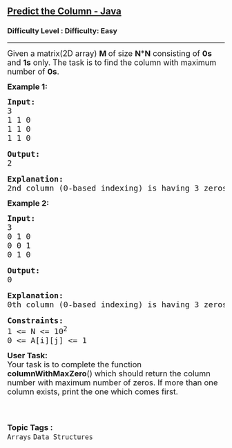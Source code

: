 <h2><a href="https://www.geeksforgeeks.org/problems/predict-the-column-java/1?page=2&category=Arrays&status=unsolved,attempted&sortBy=accuracy">Predict the Column - Java</a></h2><h3>Difficulty Level : Difficulty: Easy</h3><hr><div class="problems_problem_content__Xm_eO"><p><span style="font-size:18px">Given a matrix(2D array) <strong>M </strong>of size <strong>N</strong>*<strong>N</strong> consisting of <strong>0s</strong> and <strong>1s</strong> only. The task is to find the column with maximum number of <strong>0s</strong>.</span></p>

<p><strong><span style="font-size:18px">Example 1:</span></strong></p>

<pre><span style="font-size:18px"><strong>Input:</strong>
3
1 1 0
1 1 0
1 1 0</span>

<strong><span style="font-size:18px">Output:</span></strong>
<span style="font-size:18px">2</span>

<span style="font-size:18px"><strong>Explanation:
</strong>2nd column (0-based indexing) is having 3 zeros which is maximum.
</span></pre>

<p><strong><span style="font-size:18px">Example 2:</span></strong></p>

<pre><span style="font-size:18px"><strong>Input:</strong>
3
0 1 0
0 0 1
0 1 0</span>

<strong><span style="font-size:18px">Output:</span></strong>
<span style="font-size:18px">0</span>

<span style="font-size:18px"><strong>Explanation:
</strong>0th column (0-based indexing) is having 3 zeros which is maximum.</span>

<span style="font-size:18px"><strong>Constraints:</strong>
1 &lt;= N &lt;= 10<sup>2</sup>
0 &lt;= A[i][j] &lt;= 1</span></pre>

<p><span style="font-size:18px"><strong>User Task:</strong><br>
Your task is to complete the function <strong>columnWithMaxZero</strong>() which should return the column number with maximum number of zeros. If more than one column exists, print the one which comes first.</span><br>
&nbsp;</p>
</div><br><p><span style=font-size:18px><strong>Topic Tags : </strong><br><code>Arrays</code>&nbsp;<code>Data Structures</code>&nbsp;